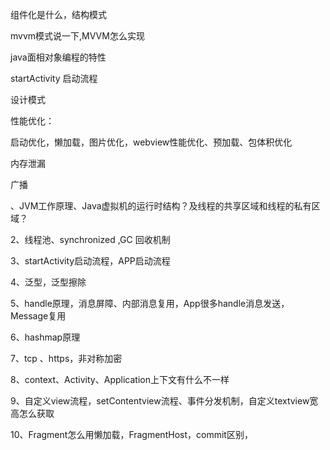 组件化是什么，结构模式

mvvm模式说一下,MVVM怎么实现

java面相对象编程的特性

startActivity 启动流程

设计模式

性能优化：

启动优化，懒加载，图片优化，webview性能优化、预加载、包体积优化

内存泄漏

广播

、JVM工作原理、Java虚拟机的运行时结构？及线程的共享区域和线程的私有区域？

2、线程池、synchronized ,GC 回收机制

3、startActivity启动流程，APP启动流程

4、泛型，泛型擦除

5、handle原理，消息屏障、内部消息复用，App很多handle消息发送，Message复用

6、hashmap原理

7、tcp 、https，非对称加密

8、context、Activity、Application上下文有什么不一样

9、自定义view流程，setContentview流程、事件分发机制，自定义textview宽高怎么获取

10、Fragment怎么用懒加载，FragmentHost，commit区别，



